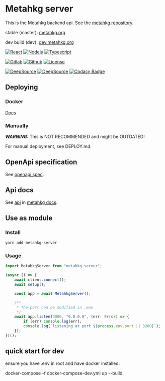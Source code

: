 # Metahkg server

This is the Metahkg backend api. See the [metahkg repository](https://gitlab.com/metahkg/metahkg).

stable (master): [metahkg.org](https://metahkg.org)

dev build (dev): [dev.metahkg.org](https://dev.metahkg.org)

[![React](https://badges.aleen42.com/src/react.svg)](http://reactjs.org/)
[![Nodejs](https://badges.aleen42.com/src/node.svg)](https://nodejs.org)
[![Typescript](https://badges.aleen42.com/src/typescript.svg)](https://www.typescriptlang.org/)

[![Gitlab](https://badges.aleen42.com/src/gitlab.svg)](https://gitlab.com/metahkg/metahkg-server)
[![Github](https://badges.aleen42.com/src/github.svg)](https://github.com/metahkg/metahkg-server)
[![License](https://img.shields.io/gitlab/license/metahkg/metahkg-server)](https://gitlab.com/metahkg/metahkg-server/-/tree/master/LICENSE.md)

[![DeepSource](https://deepsource.io/gh/metahkg/metahkg-server.svg/?label=active+issues&show_trend=true&token=U57K3_mzxKK3THb0RtJifA_R)](https://deepsource.io/gh/metahkg/metahkg-server/?ref=repository-badge)
[![DeepSource](https://deepsource.io/gh/metahkg/metahkg-server.svg/?label=resolved+issues&show_trend=true&token=U57K3_mzxKK3THb0RtJifA_R)](https://deepsource.io/gh/metahkg/metahkg-server/?ref=repository-badge)
[![Codacy Badge](https://app.codacy.com/project/badge/Grade/7a8bdd4a758c4338abe5d1d5d497a5d4)](https://www.codacy.com/gl/metahkg/metahkg-server/dashboard?utm_source=gitlab.com&amp;utm_medium=referral&amp;utm_content=metahkg/metahkg-server&amp;utm_campaign=Badge_Grade)

## Deploying

### Docker

[Docs](https://docs.metahkg.org/docs/ategory/deploy-metahkg)

### Manually

**_WARNING:_** This is NOT RECOMMENDED and might be OUTDATED!

For manual deployment, see DEPLOY.md.

## OpenApi specification

See [openapi spec](https://gitlab.com/metahkg/openapi-spec).

## Api docs

See [api](https://docs.metahkg.org/docs/category/api) in [metahkg docs](https://docs.metahkg.org).

## Use as module

### Install

```bash
yarn add metahkg-server
```

### Usage

```typescript
import MetahkgServer from "metahkg-server";

(async () => {
    await client.connect();
    await setup();

    const app = await MetahkgServer();

    /**
     * The port can be modified in .env
     */
    await app.listen(3000, "0.0.0.0", (err: Error) => {
        if (err) console.log(err);
        console.log(`listening at port ${process.env.port || 3200}`);
    });
})();
```

## quick start for dev

ensure you have .env in root and have docker installed.

docker-compose -f docker-compose-dev.yml up --build
